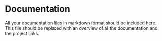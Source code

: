 # Documentation

All your documentation files in markdown format should be included here. This file should be replaced with an overview of all the documentation and the project links.
